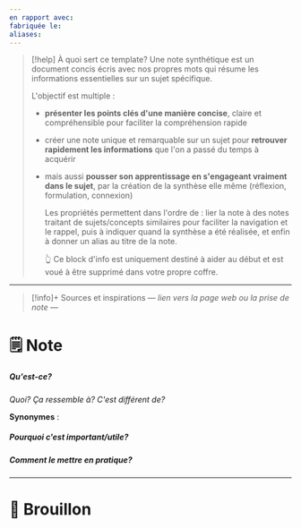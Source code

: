 ```yaml
---
en rapport avec: 
fabriquée le: 
aliases:
---
```

> [!help] À quoi sert ce template?
> Une note synthétique est un document concis écris avec nos propres mots qui résume les informations essentielles sur un sujet spécifique.
> 
> L'objectif est multiple : 
> - **présenter les points clés d'une manière concise**, claire et compréhensible pour faciliter la compréhension rapide
> - créer une note unique et remarquable sur un sujet pour **retrouver rapidement les informations** que l'on a passé du temps à acquérir
> - mais aussi **pousser son apprentissage en s'engageant vraiment dans le sujet**, par la création de la synthèse elle même (réflexion, formulation, connexion)
>   
>   Les propriétés permettent dans l'ordre de : lier la note à des notes traitant de sujets/concepts similaires pour faciliter la navigation et le rappel, puis à indiquer quand la synthèse a été réalisée, et enfin à donner un alias au titre de la note.
>   
>   👆 Ce block d'info est uniquement destiné à aider au début et est voué à être supprimé dans votre propre coffre.

---

> [!info]+ Sources et inspirations
> — *lien vers la page web ou la prise de note* —

# 🗒️ Note
##### Qu'est-ce?
*Quoi?
Ça ressemble à?
C'est différent de?*

**Synonymes** : 

##### Pourquoi c'est important/utile?

##### Comment le mettre en pratique?


---
# 💭 Brouillon
